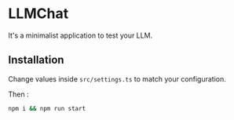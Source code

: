 # LLMChat

It's a minimalist application to test your LLM.

## Installation

Change values inside `src/settings.ts` to match your configuration.

Then :

```bash
npm i && npm run start
```
